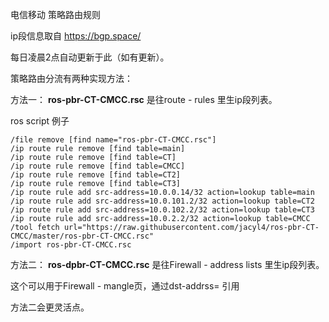 电信移动 策略路由规则

ip段信息取自 https://bgp.space/

每日凌晨2点自动更新于此（如有更新）。

策略路由分流有两种实现方法：

方法一：
**ros-pbr-CT-CMCC.rsc** 是往route - rules 里生ip段列表。

ros script 例子

```
/file remove [find name="ros-pbr-CT-CMCC.rsc"]
/ip route rule remove [find table=main]
/ip route rule remove [find table=CT]
/ip route rule remove [find table=CMCC]
/ip route rule remove [find table=CT2]
/ip route rule remove [find table=CT3]
/ip route rule add src-address=10.0.0.14/32 action=lookup table=main
/ip route rule add src-address=10.0.101.2/32 action=lookup table=CT2
/ip route rule add src-address=10.0.102.2/32 action=lookup table=CT3
/ip route rule add src-address=10.0.2.2/32 action=lookup table=CMCC
/tool fetch url="https://raw.githubusercontent.com/jacyl4/ros-pbr-CT-CMCC/master/ros-pbr-CT-CMCC.rsc"
/import ros-pbr-CT-CMCC.rsc
```

方法二：
**ros-dpbr-CT-CMCC.rsc** 是往Firewall - address lists 里生ip段列表。

这个可以用于Firewall - mangle页，通过dst-addrss= 引用


方法二会更灵活点。